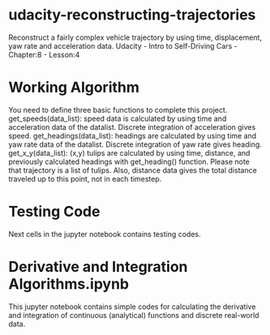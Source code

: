 # udacity-reconstructing-trajectories
Reconstruct a fairly complex vehicle trajectory by using time, displacement, yaw rate and acceleration data. Udacity - Intro to Self-Driving Cars - Chapter:8 - Lesson:4
# Working Algorithm
You need to define three basic functions to complete this project.
get_speeds(data_list): speed data is calculated by using time and acceleration data of the datalist. Discrete integration of acceleration gives speed.
get_headings(data_list): headings are calculated by using time and yaw rate data of the datalist. Discrete integration of yaw rate gives heading.
get_x_y(data_list): (x,y) tulips are calculated by using time, distance, and previously calculated headings with get_heading() function. Please note that trajectory is a list of tulips. Also, distance data gives the total distance traveled up to this point, not in each timestep.
# Testing Code
Next cells in the jupyter notebook contains testing codes.
# Derivative and Integration Algorithms.ipynb
This jupyter notebook contains simple codes for calculating the derivative and integration of continuous (analytical) functions and discrete real-world data.
